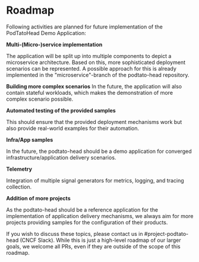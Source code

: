 # Roadmap

Following activities are planned for future implementation of the PodTatoHead Demo Application:

**Multi-(Micro-)service implementation**

The application will be split up into multiple components to depict a microservice architecture. Based on this, more sophisticated deployment scenarios can be represented. A possible approach for this is already implemented in the "microservice"-branch of the podtato-head repository.

**Building more complex scenarios**
In the future, the application will also contain stateful workloads, which makes the demonstration of more complex scenario possible.

**Automated testing of the provided samples**

This should ensure that the provided deployment mechanisms work but also provide real-world examples for their automation.

**Infra/App samples**

In the future, the podtato-head should be a demo application for converged infrastructure/application delivery scenarios.

**Telemetry**

Integration of multiple signal generators for metrics, logging, and tracing collection.

**Addition of more projects**

As the podtato-head should be a reference application for the implementation of application delivery mechanisms, we always aim for more projects providing samples for the configuration of their products.

If you wish to discuss these topics, please contact us in #project-podtato-head (CNCF Slack). While this is just a high-level roadmap of our larger goals, we welcome all PRs, even if they are outside of the scope of this roadmap.
